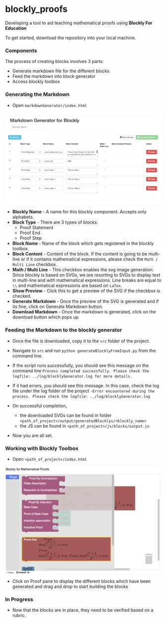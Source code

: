 # blockly_proofs
Developing a tool to aid teaching mathematical proofs using **Blockly For Education**

To get started, download the repository into your local machine.
### Components
The process of creating blocks involves 3 parts:

- Generate markdown file for the different blocks
- Feed the markdown into block generator
- Access blockly toolbox

### Generating the Markdown
- Open `markdownGenerator/index.html`

![alt text](screenshots/markdownGenerator.png "Markdown Generator")

- **Blockly Name** - A name for this blockly component. Accepts only alphabets.
- **Block Type** - There are 3 types of blocks:
	- Proof Statement
	- Proof End
	- Proof Step
- **Block Name** - Name of the block which gets registered in the blockly toolbox.
- **Block Content** - Content of the block. If the content is going to be multi-line or if it contains mathematical expressions, please check the `Math / Multi Line` checkbox.
- **Math / Multi Line** - This checkbox enables the svg image generation. Since blockly is based on SVGs, we are resorting to SVGs to display text in multi-line and with mathematical expressions. Line breaks are equal to `\\` and mathematical expressions are based on `LaTex`.
- **Show Preview** - Click this to get a preview of the SVG if the checkbox is checked.
- **Generate Markdown** - Once the preview of the SVG is generated and if its fine, click on Generate Markdown button.
- **Download Markdown** - Once the markdown is generated, click on the download button which pops up.

### Feeding the Markdown to the blockly generator
- Once the file is downloaded, copy it to the `src` folder of the project.
- Navigate to `src` and run `python generateBlocklyFromInput.py` from the command line.
- If the script runs successfully, you should see this message on the command line
`Process completed successfully. Please check the logfile: ../log/blocklyGenerator.log for more details.`
- If it had errors, you should see this message. In this case, check the log file under the log folder of the project
`-Error encountered during the process. Please check the logfile: ../log/blocklyGenerator.log`
- On successful completion,
	- the downloaded SVGs can be found in folder `<path_of_project>/output/generatedBlocklys/<blockly_name>`
	- the JS can be found in `<path_of_project>/js/blocks/output.js`

- Now you are all set.

### Working with Blockly Toolbox
- Open `<path_of_project>/index.html`

![alt text](screenshots/blocklyToolbox.png "Blockly Toolbox")

- Click on Proof pane to display the different blocks which have been generated and drag and drop to start building the blocks

### In Progress
- Now that the blocks are in place, they need to be verified based on a rubric.